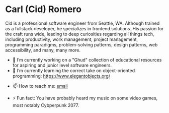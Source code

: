 # Carl (Cid) Romero
Cid is a professional software engineer from Seattle, WA. Although trained as a fullstack developer, he specializes in frontend solutions. His passion for the craft runs wide, leading to deep curiosities regarding all things tech, including productivity, work management, project management, programming paradigms, problem-solving patterns, design patterns, web accessibility, and many, many more.

- 🔭 I’m currently working on a "Ghud" collection of educational resources for aspiring and junior level software engineers.
- 🌱 I’m currently learning the correct take on object-oriented programming: https://www.elegantobjects.org/
<!-- - 👯 I’m looking to collaborate on -->
<!-- - 🤔 I’m looking for help with ... -->
<!-- - 💬 Ask me about ... -->
- 📫 How to reach me: [email](mailto:carlcidromero@gmail.com)
<!-- - 😄 Pronouns: ... -->
- ⚡ Fun fact: You have probably heard my music on some video games, most notably Cybperpunk 2077.
